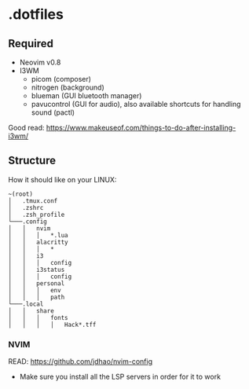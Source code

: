 # .dotfiles

## Required
- Neovim v0.8
- I3WM
  - picom (composer)
  - nitrogen (background)
  - blueman (GUI bluetooth manager)
  - pavucontrol (GUI for audio), also available shortcuts for handling sound (pactl) 
  
Good read: https://www.makeuseof.com/things-to-do-after-installing-i3wm/

## Structure

How it should like on your LINUX:
```
~(root)
│   .tmux.conf
│   .zshrc
│   .zsh_profile
└───.config
│   │   nvim
│   │   │   *.lua
│   │   alacritty
│   │   │   *
│   │   i3
│   │   │   config
│   │   i3status
│   │   │   config
│   │   personal
│   │   │   env
│   │   │   path
└───.local
│   │   share
│   │   │   fonts
│   │   │   │   Hack*.tff
```

### NVIM
READ: https://github.com/jdhao/nvim-config
- Make sure you install all the LSP servers in order for it to work
